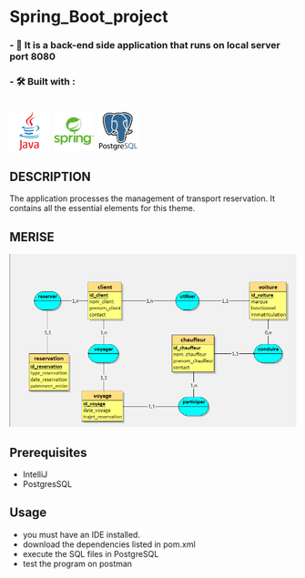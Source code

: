 # Spring_Boot_project
 ### - :telescope: It is a back-end side application that runs on local server port 8080 <br/>
 ### - :hammer_and_wrench: Built with : <br/><br/>
<img src="https://github.com/devicons/devicon/blob/master/icons/java/java-original-wordmark.svg" title="java" alt="Spring" width="70" height="70"/>&nbsp;
<img src="https://github.com/devicons/devicon/blob/master/icons/spring/spring-original-wordmark.svg" title="Spring" alt="Spring" width="70" height="70"/>&nbsp;
<img src="https://github.com/devicons/devicon/blob/master/icons/postgresql/postgresql-original-wordmark.svg" title="postgres" alt="Spring" width="70" height="70"/>&nbsp;
<br/>

## DESCRIPTION
The application processes the management of transport reservation. It contains all the essential elements for this theme.

## MERISE
![Merise](https://github.com/ManoaRRR/hh/blob/master/images/306744592_1281842989269038_608226557176574897_n.png)

## Prerequisites
* IntelliJ
* PostgresSQL

## Usage
* you must have an IDE installed.
* download the dependencies listed in pom.xml
* execute the SQL files in PostgreSQL
* test the program on postman



